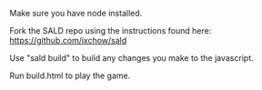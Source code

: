 Make sure you have node installed.

Fork the SALD repo using the instructions found here:
https://github.com/ixchow/sald

Use "sald build" to build any changes you make to the javascript.

Run build.html to play the game.